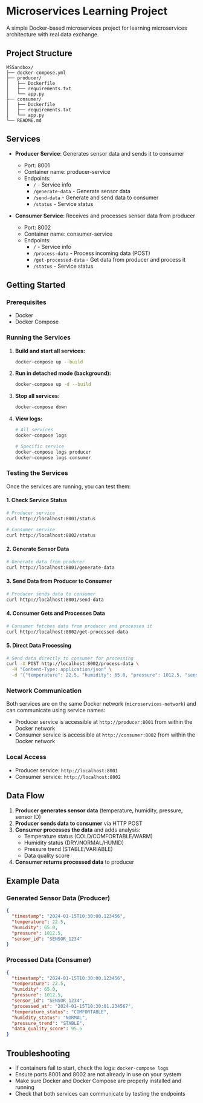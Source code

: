 # Microservices Learning Project

A simple Docker-based microservices project for learning microservices architecture with real data exchange.

## Project Structure

```
MSSandbox/
├── docker-compose.yml
├── producer/
│   ├── Dockerfile
│   ├── requirements.txt
│   └── app.py
├── consumer/
│   ├── Dockerfile
│   ├── requirements.txt
│   └── app.py
└── README.md
```

## Services

- **Producer Service**: Generates sensor data and sends it to consumer
  - Port: 8001
  - Container name: producer-service
  - Endpoints:
    - `/` - Service info
    - `/generate-data` - Generate sensor data
    - `/send-data` - Generate and send data to consumer
    - `/status` - Service status

- **Consumer Service**: Receives and processes sensor data from producer
  - Port: 8002
  - Container name: consumer-service
  - Endpoints:
    - `/` - Service info
    - `/process-data` - Process incoming data (POST)
    - `/get-processed-data` - Get data from producer and process it
    - `/status` - Service status

## Getting Started

### Prerequisites

- Docker
- Docker Compose

### Running the Services

1. **Build and start all services:**
   ```bash
   docker-compose up --build
   ```

2. **Run in detached mode (background):**
   ```bash
   docker-compose up -d --build
   ```

3. **Stop all services:**
   ```bash
   docker-compose down
   ```

4. **View logs:**
   ```bash
   # All services
   docker-compose logs
   
   # Specific service
   docker-compose logs producer
   docker-compose logs consumer
   ```

### Testing the Services

Once the services are running, you can test them:

#### 1. Check Service Status
```bash
# Producer service
curl http://localhost:8001/status

# Consumer service
curl http://localhost:8002/status
```

#### 2. Generate Sensor Data
```bash
# Generate data from producer
curl http://localhost:8001/generate-data
```

#### 3. Send Data from Producer to Consumer
```bash
# Producer sends data to consumer
curl http://localhost:8001/send-data
```

#### 4. Consumer Gets and Processes Data
```bash
# Consumer fetches data from producer and processes it
curl http://localhost:8002/get-processed-data
```

#### 5. Direct Data Processing
```bash
# Send data directly to consumer for processing
curl -X POST http://localhost:8002/process-data \
  -H "Content-Type: application/json" \
  -d '{"temperature": 22.5, "humidity": 65.0, "pressure": 1012.5, "sensor_id": "TEST_SENSOR"}'
```

### Network Communication

Both services are on the same Docker network (`microservices-network`) and can communicate using service names:
- Producer service is accessible at `http://producer:8001` from within the Docker network
- Consumer service is accessible at `http://consumer:8002` from within the Docker network

### Local Access

- Producer service: `http://localhost:8001`
- Consumer service: `http://localhost:8002`

## Data Flow

1. **Producer generates sensor data** (temperature, humidity, pressure, sensor ID)
2. **Producer sends data to consumer** via HTTP POST
3. **Consumer processes the data** and adds analysis:
   - Temperature status (COLD/COMFORTABLE/WARM)
   - Humidity status (DRY/NORMAL/HUMID)
   - Pressure trend (STABLE/VARIABLE)
   - Data quality score
4. **Consumer returns processed data** to producer

## Example Data

### Generated Sensor Data (Producer)
```json
{
  "timestamp": "2024-01-15T10:30:00.123456",
  "temperature": 22.5,
  "humidity": 65.0,
  "pressure": 1012.5,
  "sensor_id": "SENSOR_1234"
}
```

### Processed Data (Consumer)
```json
{
  "timestamp": "2024-01-15T10:30:00.123456",
  "temperature": 22.5,
  "humidity": 65.0,
  "pressure": 1012.5,
  "sensor_id": "SENSOR_1234",
  "processed_at": "2024-01-15T10:30:01.234567",
  "temperature_status": "COMFORTABLE",
  "humidity_status": "NORMAL",
  "pressure_trend": "STABLE",
  "data_quality_score": 95.5
}
```

## Troubleshooting

- If containers fail to start, check the logs: `docker-compose logs`
- Ensure ports 8001 and 8002 are not already in use on your system
- Make sure Docker and Docker Compose are properly installed and running
- Check that both services can communicate by testing the endpoints